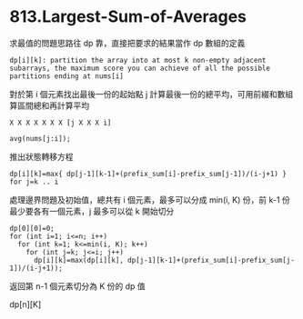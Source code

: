# 813.Largest-Sum-of-Averages

求最值的問題思路往 dp 靠，直接把要求的結果當作 dp 數組的定義

```
dp[i][k]: partition the array into at most k non-empty adjacent subarrays, the maximum score you can achieve of all the possible partitions ending at nums[i]
```

對於第 i 個元素找出最後一份的起始點 j 計算最後一份的總平均，可用前綴和數組算區間總和再計算平均

```
X X X X X X X [j X X X i]

avg(nums[j:i]);
```

推出狀態轉移方程

```
dp[i][k]=max{ dp[j-1][k-1]+(prefix_sum[i]-prefix_sum[j-1])/(i-j+1) } for j=k .. i
```

處理邊界問題及初始值，總共有 i 個元素，最多可以分成 min(i, K) 份，前 k-1 份最少要各有一個元素，j 最多可以從 k 開始切分

```
dp[0][0]=0;
for (int i=1; i<=n; i++)
  for (int k=1; k<=min(i, K); k++)
    for (int j=k; j<=i; j++)
      dp[i][k]=max(dp[i][k], dp[j-1][k-1]+(prefix_sum[i]-prefix_sum[j-1])/(i-j+1));
```

返回第 n-1 個元素切分為 K 份的 dp 值

dp[n][K]
